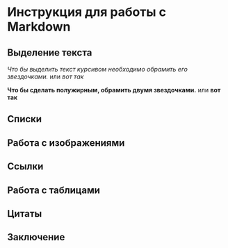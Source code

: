 # Инструкция для работы с Markdown

## Выделение текста

 *Что бы выделить текст курсивом необходимо обрамить его звездочками.* или _вот так_

**Что бы сделать полужирным, обрамить двумя звездочками.** или __вот так__

## Списки

## Работа с изображениями

## Ссылки

## Работа с таблицами

## Цитаты

## Заключение